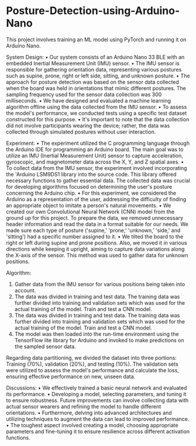 # Posture-Detection-using-Arduino-Nano
This project involves training an ML model using PyTorch and running it on Arduino Nano.

System Design:
•	Our system consists of an Arduino Nano 33 BLE with an embedded Inertial Measurement Unit (IMU) sensor.
•	The IMU sensor is responsible for gathering orientation data, representing various postures such as supine, prone, right or left side, sitting, and unknown posture.
•	The approach for posture detection was based on the sensor data collected when the board was held in orientations that mimic different postures. The sampling frequency used for the sensor data collection was 300 milliseconds.
•	We have designed and evaluated a machine learning algorithm offline using the data collected from the IMU sensor. 
•	To assess the model's performance, we conducted tests using a specific test dataset constructed for this purpose.
•	It's important to note that the data collection did not involve participants wearing the device; rather, the data was collected through simulated postures without user interaction. 


Experiment:
•	The experiment utilized the C programming language through the Arduino IDE for programming an Arduino board. The main goal was to utilize an IMU (Inertial Measurement Unit) sensor to capture acceleration, gyroscopic, and magnetometer data across the X, Y, and Z spatial axes.
•	To collect data from the IMU sensor, the experiment involved incorporating the 'Arduino LSM9DS1 library into the source code. This library offered necessary functions to gather essential data. The collected data was crucial for developing algorithms focused on determining the user's posture concerning the Arduino chip.
•	For this experiment, we considered the Arduino as a representation of the user, addressing the difficulty of finding an appropriate object to imitate a person's natural movements.
•	We created our own Convolutional Neural Network (CNN) model from the ground up for this project. To prepare the data, we removed unnecessary header information and read the data in a format suitable for our needs. We made sure each type of posture ('supine,' 'prone,' 'unknown,' 'side,' and 'sitting') had a specific number assigned to it. 
•	We tilted the board to the right or left during supine and prone positions. Also, we moved it in various directions while keeping it upright, aiming to capture data variations along the X-axis of the sensor. This method was used to gather data for unknown positions.

Algorithm:
1. Gather data from the IMU sensor for various positions being taken into account.
2. The data was divided in training and test data. The training data was further divided into training and validation sets which was used for the actual training of the model. Train and test a CNN model.
3. The data was divided in training and test data. The training data was further divided into training and validation sets which was used for the actual training of the model. Train and test a CNN model.
4. The model was then loaded into the run-time environment using the TensorFlow lite library for Arduino and invoked to make predictions on the sampled sensor data.

Regarding data partitioning, we divided the dataset into three portions: Training (70%), validation (20%), and testing (10%). The validation sets were utilized to assess the model's performance and calculate the loss, ensuring effective performance on new, unseen data.

Discussions:
•	We effectively trained a basic neural network and evaluated its performance.
•	Developing a model, selecting parameters, and tuning it to ensure robustness. Future improvements can involve collecting data with actual sensor wearers and refining the model to handle different orientations.
•	Furthermore, delving into advanced architectures and utilizing techniques to augment the data can lead to improved performance.
•	The toughest aspect involved creating a model, choosing appropriate parameters and fine-tuning it to ensure resilience across different activation functions.
